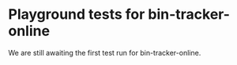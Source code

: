# Playground tests for bin-tracker-online
We are still awaiting the first test run for bin-tracker-online.
